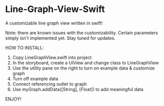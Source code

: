 # Line-Graph-View-Swift
A customizable line graph view written in swift!

Note: there are known issues with the customizability. Certain parameters simply isn't implemented yet. Stay tuned for updates.

HOW TO INSTALL:

1) Copy LineGraphView.swift into project <br>
2) In the storyboard, create a UIView and change class to LineGraphView <br>
3) Use the utility pane on the right to turn on example data & customize graph <br>
4) Turn off example data <br>
5) Connect referencing outlet to graph <br>
6) Use myGraph.addData([String], [Float]) to add meaningful data <br>

ENJOY!
